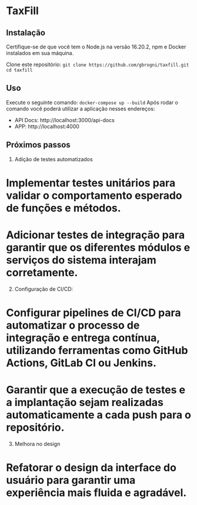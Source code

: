 # TaxFill

## Instalação

Certifique-se de que você tem o Node.js na versão 16.20.2, npm e Docker instalados em sua máquina.

Clone este repositório:
   `git clone https://github.com/gbrogni/taxfill.git`
   `cd taxfill`

## Uso

Execute o seguinte comando: `docker-compose up --build`
Após rodar o comando você poderá utilizar a aplicação nesses endereços:
   - API Docs: http://localhost:3000/api-docs
   - APP: http://localhost:4000

## Próximos passos

1. Adição de testes automatizados
# Implementar testes unitários para validar o comportamento esperado de funções e métodos.
# Adicionar testes de integração para garantir que os diferentes módulos e serviços do sistema interajam corretamente.

2. Configuração de CI/CD:
# Configurar pipelines de CI/CD para automatizar o processo de integração e entrega contínua, utilizando ferramentas como GitHub Actions, GitLab CI ou Jenkins.
# Garantir que a execução de testes e a implantação sejam realizadas automaticamente a cada push para o repositório.

3. Melhora no design
# Refatorar o design da interface do usuário para garantir uma experiência mais fluida e agradável.
